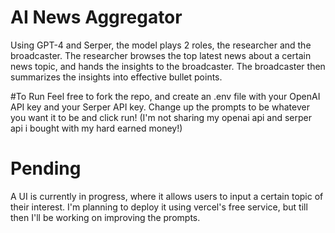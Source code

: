 # AI News Aggregator
Using GPT-4 and Serper, the model plays 2 roles, the researcher and the broadcaster. The researcher browses the top latest news about a certain news topic, and hands the insights to the broadcaster. The broadcaster then summarizes the insights into effective bullet points.

#To Run 
Feel free to fork the repo, and create an .env file with your OpenAI API key and your Serper API key. Change up the prompts to be whatever you want it to be and click run!
(I'm not sharing my openai api and serper api i bought with my hard earned money!)

# Pending
A UI is currently in progress, where it allows users to input a certain topic of their interest. I'm planning to deploy it using vercel's free service, but till then I'll be working on improving the prompts.
